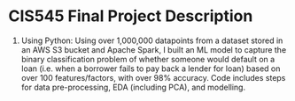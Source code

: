 # CIS545 Final Project Description

1. Using Python: Using over 1,000,000 datapoints from a dataset stored in an AWS S3 bucket and Apache Spark, I built an ML model to capture the binary classification problem of whether someone would default on a loan (i.e. when a borrower fails to pay back a lender for loan) based on over 100 features/factors, with over 98% accuracy. Code includes steps for data pre-processing, EDA (including PCA), and modelling.
